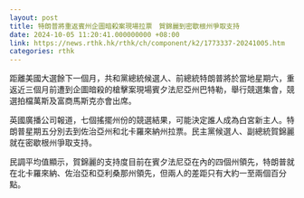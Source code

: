 ```yaml
---
layout: post
title: 特朗普將重返賓州企圖暗殺案現場拉票　賀錦麗到密歇根州爭取支持
date: 2024-10-05 11:20:41.000000000 +08:00
link: https://news.rthk.hk/rthk/ch/component/k2/1773337-20241005.htm
categories: rthk
---
```


距離美國大選餘下一個月，共和黨總統候選人、前總統特朗普將於當地星期六，重返近三個月前遭到企圖暗殺的槍擊案現場賓夕法尼亞州巴特勒，舉行競選集會，競選拍檔萬斯及富商馬斯克亦會出席。

英國廣播公司報道，七個搖擺州份的競選結果，可能決定誰人成為白宮新主人。特朗普星期五分別去到佐治亞州和北卡羅來納州拉票。民主黨候選人、副總統賀錦麗就在密歇根州爭取支持。

民調平均值顯示，賀錦麗的支持度目前在賓夕法尼亞在內的四個州領先，特朗普就在北卡羅來納、佐治亞和亞利桑那州領先，但兩人的差距只有大約一至兩個百分點。
